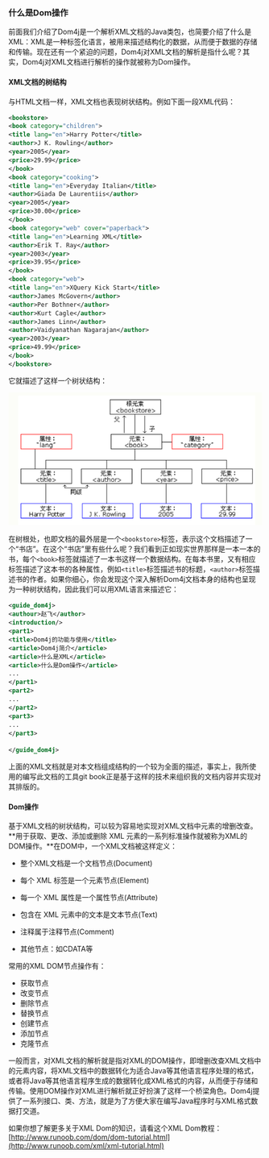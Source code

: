 ### 什么是Dom操作

前面我们介绍了Dom4j是一个解析XML文档的Java类包，也简要介绍了什么是XML：XML是一种标签化语言，被用来描述结构化的数据，从而便于数据的存储和传输。现在还有一个紧迫的问题，Dom4j对XML文档的解析是指什么呢？其实，Dom4j对XML文档进行解析的操作就被称为Dom操作。

#### XML文档的树结构

与HTML文档一样，XML文档也表现树状结构。例如下面一段XML代码：

```xml
<bookstore>
<book category="children">
<title lang="en">Harry Potter</title>
<author>J K. Rowling</author>
<year>2005</year>
<price>29.99</price>
</book>
<book category="cooking">
<title lang="en">Everyday Italian</title>
<author>Giada De Laurentiis</author>
<year>2005</year>
<price>30.00</price>
</book>
<book category="web" cover="paperback">
<title lang="en">Learning XML</title>
<author>Erik T. Ray</author>
<year>2003</year>
<price>39.95</price>
</book>
<book category="web">
<title lang="en">XQuery Kick Start</title>
<author>James McGovern</author>
<author>Per Bothner</author>
<author>Kurt Cagle</author>
<author>James Linn</author>
<author>Vaidyanathan Nagarajan</author>
<year>2003</year>
<price>49.99</price>
</book>
</bookstore>
```

它就描述了这样一个树状结构：

![](/assets/xml_tree.png)

在树根处，也即文档的最外层是一个`<bookstore>`标签，表示这个文档描述了一个“书店”。在这个“书店”里有些什么呢？我们看到正如现实世界那样是一本一本的书，每个`<book>`标签就描述了一本书这样一个数据结构。在每本书里，又有相应标签描述了这本书的各种属性，例如`<title>`标签描述书的标题，`<author>`标签描述书的作者。如果你细心，你会发现这个深入解析Dom4j文档本身的结构也呈现为一种树状结构，因此我们可以用XML语言来描述它：

```xml
<guide_dom4j>
<authour>赵飞</author>
<introduction/>
<part1>
<title>Dom4j的功能与使用</title>
<article>Dom4j简介</article>
<article>什么是XML</article>
<article>什么是Dom操作</article>
...
</part1>
<part2>
...
</part2>
<part3>
...
</part3>

</guide_dom4j>
```

上面的XML文档就是对本文档组成结构的一个较为全面的描述，事实上，我所使用的编写此文档的工具git book正是基于这样的技术来组织我的文档内容并实现对其排版的。

#### Dom操作

基于XML文档的树状结构，可以较为容易地实现对XML文档中元素的增删改查。**用于获取、更改、添加或删除 XML 元素的一系列标准操作就被称为XML的DOM操作。**在DOM中，一个XML文档被这样定义：

* 整个XML文档是一个文档节点\(Document\)

* 每个 XML 标签是一个元素节点\(Element\)

* 每一个 XML 属性是一个属性节点\(Attribute\)

* 包含在 XML 元素中的文本是文本节点\(Text\)

* 注释属于注释节点\(Comment\)

* 其他节点：如CDATA等

常用的XML DOM节点操作有：

* 获取节点
* 改变节点
* 删除节点
* 替换节点
* 创建节点
* 添加节点
* 克隆节点

一般而言，对XML文档的解析就是指对XML的DOM操作，即增删改查XML文档中的元素内容，将XML文档中的数据转化为适合Java等其他语言程序处理的格式，或者将Java等其他语言程序生成的数据转化成XML格式的内容，从而便于存储和传输。使用DOM操作对XML进行解析就正好扮演了这样一个桥梁角色。Dom4j提供了一系列接口、类、方法，就是为了方便大家在编写Java程序时与XML格式数据打交道。

如果你想了解更多关于XML Dom的知识，请看这个XML Dom教程：[http://www.runoob.com/dom/dom-tutorial.html](http://www.runoob.com/xml/xml-tutorial.html)

